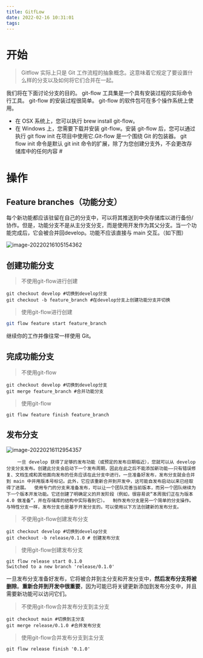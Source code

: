 ```yaml
---
title: GitfLow
date: 2022-02-16 10:31:01
tags:
---
```


# 开始

> Gitflow 实际上只是 Git 工作流程的抽象概念。这意味着它规定了要设置什么样的分支以及如何将它们合并在一起。

我们将在下面讨论分支的目的。 git-flow 工具集是一个具有安装过程的实际命令行工具。 git-flow 的安装过程很简单。 git-flow  的软件包可在多个操作系统上使用。

- 在 OSX 系统上，您可以执行 brew install git-flow。
- 在 Windows  上，您需要下载并安装 git-flow。安装 git-flow 后，您可以通过执行 git flow init 在项目中使用它.Git-flow 是一个围绕 Git 的包装器。 git flow init 命令是默认 git init  命令的扩展，除了为您创建分支外，不会更改存储库中的任何内容 #

# 操作

## Feature branches（功能分支）

每个新功能都应该驻留在自己的分支中，可以将其推送到中央存储库以进行备份/协作。但是，功能分支不是从主分支分支，而是使用开发作为其父分支。当一个功能完成后，它会被合并回develop。功能不应该直接与 main 交互。（如下图）

![image-20220216105154362](https://gitee.com/coder-SJW/blogimg/raw/master/img/image-20220216105154362.png)

## 创建功能分支

> 不使用git-flow进行创建

```shell
git checkout develop #切换到develop分支
git checkout -b feature_branch #在develop分支上创建功能分支并切换
```

> 使用git-flow进行创建

```sh
git flow feature start feature_branch
```

继续你的工作并像往常一样使用 Git。

## 完成功能分支

> 不使用git-flow

```shell
git checkout develop #切换到develop分支
git merge feature_branch #合并功能分支
```

> 使用git-flow

```shell
git flow feature finish feature_branch
```

## 发布分支

![image-20220216112954357](https://gitee.com/coder-SJW/blogimg/raw/master/img/image-20220216112954357.png)

 		一旦 develop 获得了足够的发布功能（或预定的发布日期临近），您就可以从 develop  分支分支发布。创建此分支会启动下一个发布周期，因此在此之后不能添加新功能——只有错误修复、文档生成和其他面向发布的任务应该在此分支中进行。一旦准备好发布，发布分支就会合并到 main 中并用版本号标记。此外，它应该重新合并到开发中，这可能自发布启动以来已经取得了进展。  使用专门的分支来准备发布，可以让一个团队完善当前版本，而另一个团队继续为下一个版本开发功能。它还创建了明确定义的开发阶段（例如，很容易说“本周我们正在为版本 4.0 做准备”，并在存储库的结构中实际看到它）。  制作发布分支是另一个简单的分支操作。与特性分支一样，发布分支也是基于开发分支的。可以使用以下方法创建新的发布分支。

> 不使用git-flow创建发布分支

```shell
git checkout develop #切换到develop分支
git checkout -b release/0.1.0 # 创建发布分支
```

> 使用git-flow创建发布分支

```shell
git flow release start 0.1.0
Switched to a new branch 'release/0.1.0'
```

​		一旦发布分支准备好发布，它将被合并到主分支和开发分支中，**然后发布分支将被删除**。**重新合并到开发中很重要**，因为可能已将关键更新添加到发布分支中，并且需要新功能可以访问它们。

> 不使用git-flow合并发布分支到主分支

```shell
git checkout main #切换到主分支
git merge release/0.1.0 #合并发布分支
```

> 使用git-flow合并发布分支到主分支

```shell
git flow release finish '0.1.0'
```

